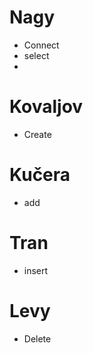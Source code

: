 # Nagy
- Connect
- select
- 
# Kovaljov
- Create


# Kučera
- add


# Tran
- insert


# Levy
- Delete
